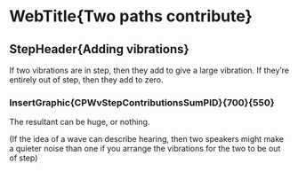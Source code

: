 
# WebTitle{Two paths contribute}

## StepHeader{Adding vibrations}

If two vibrations are in step, then they add to give a large vibration. If they’re entirely out of step, then they add to zero. 

### InsertGraphic{CPWvStepContributionsSumPID}{700}{550}

The resultant can be huge, or nothing.

(If the idea of a wave can describe hearing,  then two speakers might make a quieter noise than one if you arrange the vibrations for the two to be out of step)
